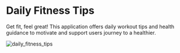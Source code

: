 # Daily Fitness Tips
Get fit, feel great! 
This application offers daily workout tips and health guidance to motivate and support users journey to a healthier.

![daily_fitness_tips](https://github.com/user-attachments/assets/6faef2cb-297e-4953-8f8f-799484fe72ae)

